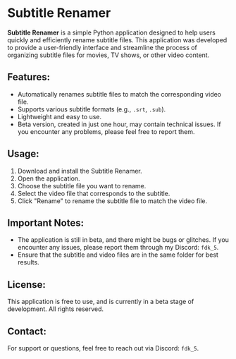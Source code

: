 # Subtitle Renamer

**Subtitle Renamer** is a simple Python application designed to help users quickly and efficiently rename subtitle files. This application was developed to provide a user-friendly interface and streamline the process of organizing subtitle files for movies, TV shows, or other video content.

## Features:
- Automatically renames subtitle files to match the corresponding video file.
- Supports various subtitle formats (e.g., `.srt`, `.sub`).
- Lightweight and easy to use.
- Beta version, created in just one hour, may contain technical issues. If you encounter any problems, please feel free to report them.

## Usage:
1. Download and install the Subtitle Renamer.
2. Open the application.
3. Choose the subtitle file you want to rename.
4. Select the video file that corresponds to the subtitle.
5. Click "Rename" to rename the subtitle file to match the video file.

## Important Notes:
- The application is still in beta, and there might be bugs or glitches. If you encounter any issues, please report them through my Discord: `fdk_5`.
- Ensure that the subtitle and video files are in the same folder for best results.

## License:
This application is free to use, and is currently in a beta stage of development. All rights reserved.

## Contact:
For support or questions, feel free to reach out via Discord: `fdk_5`.
